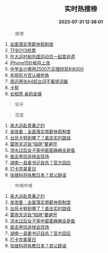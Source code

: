 <div align="center"><h2>实时热搜榜</h2><h4>2023-07-31 12:38:01</h4></div>

> 微博  

1. [全面落实带薪休假制度](https://s.weibo.com/weibo?q=%23%E5%85%A8%E9%9D%A2%E8%90%BD%E5%AE%9E%E5%B8%A6%E8%96%AA%E4%BC%91%E5%81%87%E5%88%B6%E5%BA%A6%23&t=31&band_rank=1&Refer=top)<br />
2. [TFBOYS抢票](https://s.weibo.com/weibo?q=TFBOYS%E6%8A%A2%E7%A5%A8&t=31&band_rank=2&Refer=top)<br />
3. [在大运村和外国运动员一起耍非遗](https://s.weibo.com/weibo?q=%23%E5%9C%A8%E5%A4%A7%E8%BF%90%E6%9D%91%E5%92%8C%E5%A4%96%E5%9B%BD%E8%BF%90%E5%8A%A8%E5%91%98%E4%B8%80%E8%B5%B7%E8%80%8D%E9%9D%9E%E9%81%97%23&t=31&band_rank=3&Refer=top)<br />
4. [iPhone15价格将上涨](https://s.weibo.com/weibo?q=%23iPhone15%E4%BB%B7%E6%A0%BC%E5%B0%86%E4%B8%8A%E6%B6%A8%23&t=31&band_rank=4&Refer=top)<br />
5. [中学会计挪用2500万买理财获利6000](https://s.weibo.com/weibo?q=%23%E4%B8%AD%E5%AD%A6%E4%BC%9A%E8%AE%A1%E6%8C%AA%E7%94%A82500%E4%B8%87%E4%B9%B0%E7%90%86%E8%B4%A2%E8%8E%B7%E5%88%A96000%23&t=31&band_rank=5&Refer=top)<br />
6. [毛晓彤方否认被抢角](https://s.weibo.com/weibo?q=%23%E6%AF%9B%E6%99%93%E5%BD%A4%E6%96%B9%E5%90%A6%E8%AE%A4%E8%A2%AB%E6%8A%A2%E8%A7%92%23&t=31&band_rank=6&Refer=top)<br />
7. [周迅两张A4纸台词不看提词器](https://s.weibo.com/weibo?q=%23%E5%91%A8%E8%BF%85%E4%B8%A4%E5%BC%A0A4%E7%BA%B8%E5%8F%B0%E8%AF%8D%E4%B8%8D%E7%9C%8B%E6%8F%90%E8%AF%8D%E5%99%A8%23&t=31&band_rank=7&Refer=top)<br />
8. [卡努](https://s.weibo.com/weibo?q=%E5%8D%A1%E5%8A%AA&t=31&band_rank=8&Refer=top)<br />
9. [长相思 亲妈坐镇](https://s.weibo.com/weibo?q=%E9%95%BF%E7%9B%B8%E6%80%9D%20%E4%BA%B2%E5%A6%88%E5%9D%90%E9%95%87&t=31&band_rank=9&Refer=top)<br />

> 知乎  


> 百度  

1. [来大运赴青春之约](https://www.baidu.com/s?wd=%E6%9D%A5%E5%A4%A7%E8%BF%90%E8%B5%B4%E9%9D%92%E6%98%A5%E4%B9%8B%E7%BA%A6&sa=fyb_news&rsv_dl=fyb_news)<br />
2. [发改委：全面落实带薪休假制度](https://www.baidu.com/s?wd=%E5%8F%91%E6%94%B9%E5%A7%94%EF%BC%9A%E5%85%A8%E9%9D%A2%E8%90%BD%E5%AE%9E%E5%B8%A6%E8%96%AA%E4%BC%91%E5%81%87%E5%88%B6%E5%BA%A6&sa=fyb_news&rsv_dl=fyb_news)<br />
3. [台风卡努到哪了？直击实时路径](https://www.baidu.com/s?wd=%E5%8F%B0%E9%A3%8E%E5%8D%A1%E5%8A%AA%E5%88%B0%E5%93%AA%E4%BA%86%EF%BC%9F%E7%9B%B4%E5%87%BB%E5%AE%9E%E6%97%B6%E8%B7%AF%E5%BE%84&sa=fyb_news&rsv_dl=fyb_news)<br />
4. [雷雨天这些“陷阱”要避开](https://www.baidu.com/s?wd=%E9%9B%B7%E9%9B%A8%E5%A4%A9%E8%BF%99%E4%BA%9B%E2%80%9C%E9%99%B7%E9%98%B1%E2%80%9D%E8%A6%81%E9%81%BF%E5%BC%80&sa=fyb_news&rsv_dl=fyb_news)<br />
5. [洪水过后女子家中密密麻麻全是鱼](https://www.baidu.com/s?wd=%E6%B4%AA%E6%B0%B4%E8%BF%87%E5%90%8E%E5%A5%B3%E5%AD%90%E5%AE%B6%E4%B8%AD%E5%AF%86%E5%AF%86%E9%BA%BB%E9%BA%BB%E5%85%A8%E6%98%AF%E9%B1%BC&sa=fyb_news&rsv_dl=fyb_news)<br />
6. [直击李玟追悼会现场](https://www.baidu.com/s?wd=%E7%9B%B4%E5%87%BB%E6%9D%8E%E7%8E%9F%E8%BF%BD%E6%82%BC%E4%BC%9A%E7%8E%B0%E5%9C%BA&sa=fyb_news&rsv_dl=fyb_news)<br />
7. [湖南一县委书记自杀？官方回应](https://www.baidu.com/s?wd=%E6%B9%96%E5%8D%97%E4%B8%80%E5%8E%BF%E5%A7%94%E4%B9%A6%E8%AE%B0%E8%87%AA%E6%9D%80%EF%BC%9F%E5%AE%98%E6%96%B9%E5%9B%9E%E5%BA%94&sa=fyb_news&rsv_dl=fyb_news)<br />
8. [打卡完美夏日](https://www.baidu.com/s?wd=%E5%AE%8C%E7%BE%8E%E5%A4%8F%E6%97%A5&sa=fyb_news&rsv_dl=fyb_news)<br />
9. [张继科将执教日本？其父辟谣](https://www.baidu.com/s?wd=%E5%BC%A0%E7%BB%A7%E7%A7%91%E5%B0%86%E6%89%A7%E6%95%99%E6%97%A5%E6%9C%AC%EF%BC%9F%E5%85%B6%E7%88%B6%E8%BE%9F%E8%B0%A3&sa=fyb_news&rsv_dl=fyb_news)<br />

> 哔哩哔哩  

1. [来大运赴青春之约](https://www.baidu.com/s?wd=%E6%9D%A5%E5%A4%A7%E8%BF%90%E8%B5%B4%E9%9D%92%E6%98%A5%E4%B9%8B%E7%BA%A6&sa=fyb_news&rsv_dl=fyb_news)<br />
2. [发改委：全面落实带薪休假制度](https://www.baidu.com/s?wd=%E5%8F%91%E6%94%B9%E5%A7%94%EF%BC%9A%E5%85%A8%E9%9D%A2%E8%90%BD%E5%AE%9E%E5%B8%A6%E8%96%AA%E4%BC%91%E5%81%87%E5%88%B6%E5%BA%A6&sa=fyb_news&rsv_dl=fyb_news)<br />
3. [台风卡努到哪了？直击实时路径](https://www.baidu.com/s?wd=%E5%8F%B0%E9%A3%8E%E5%8D%A1%E5%8A%AA%E5%88%B0%E5%93%AA%E4%BA%86%EF%BC%9F%E7%9B%B4%E5%87%BB%E5%AE%9E%E6%97%B6%E8%B7%AF%E5%BE%84&sa=fyb_news&rsv_dl=fyb_news)<br />
4. [雷雨天这些“陷阱”要避开](https://www.baidu.com/s?wd=%E9%9B%B7%E9%9B%A8%E5%A4%A9%E8%BF%99%E4%BA%9B%E2%80%9C%E9%99%B7%E9%98%B1%E2%80%9D%E8%A6%81%E9%81%BF%E5%BC%80&sa=fyb_news&rsv_dl=fyb_news)<br />
5. [洪水过后女子家中密密麻麻全是鱼](https://www.baidu.com/s?wd=%E6%B4%AA%E6%B0%B4%E8%BF%87%E5%90%8E%E5%A5%B3%E5%AD%90%E5%AE%B6%E4%B8%AD%E5%AF%86%E5%AF%86%E9%BA%BB%E9%BA%BB%E5%85%A8%E6%98%AF%E9%B1%BC&sa=fyb_news&rsv_dl=fyb_news)<br />
6. [直击李玟追悼会现场](https://www.baidu.com/s?wd=%E7%9B%B4%E5%87%BB%E6%9D%8E%E7%8E%9F%E8%BF%BD%E6%82%BC%E4%BC%9A%E7%8E%B0%E5%9C%BA&sa=fyb_news&rsv_dl=fyb_news)<br />
7. [湖南一县委书记自杀？官方回应](https://www.baidu.com/s?wd=%E6%B9%96%E5%8D%97%E4%B8%80%E5%8E%BF%E5%A7%94%E4%B9%A6%E8%AE%B0%E8%87%AA%E6%9D%80%EF%BC%9F%E5%AE%98%E6%96%B9%E5%9B%9E%E5%BA%94&sa=fyb_news&rsv_dl=fyb_news)<br />
8. [打卡完美夏日](https://www.baidu.com/s?wd=%E5%AE%8C%E7%BE%8E%E5%A4%8F%E6%97%A5&sa=fyb_news&rsv_dl=fyb_news)<br />
9. [张继科将执教日本？其父辟谣](https://www.baidu.com/s?wd=%E5%BC%A0%E7%BB%A7%E7%A7%91%E5%B0%86%E6%89%A7%E6%95%99%E6%97%A5%E6%9C%AC%EF%BC%9F%E5%85%B6%E7%88%B6%E8%BE%9F%E8%B0%A3&sa=fyb_news&rsv_dl=fyb_news)<br />
